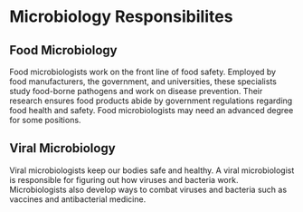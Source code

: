 # Microbiology Responsibilites
## Food Microbiology
Food microbiologists work on the front line of food safety. Employed by food manufacturers, the government, and universities, these specialists study food-borne pathogens and work on disease prevention. Their research ensures food products abide by government regulations regarding food health and safety. Food microbiologists may need an advanced degree for some positions.
## Viral Microbiology
Viral microbiologists keep our bodies safe and healthy. A viral microbiologist is responsible for figuring out how viruses and bacteria work. Microbiologists also develop ways to combat viruses and bacteria such as vaccines and antibacterial medicine.
<!--stackedit_data:
eyJoaXN0b3J5IjpbMTU4OTQxOTUwMV19
-->